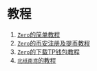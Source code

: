 # 教程

1. [`Zero`的简单教程](/tutorials/t1.html)
1. [`Zero`的币安注册及提币教程](/tutorials/t2.html)
1. [`Zero`的下载TP钱包教程](/tutorials/t3.html)
1. [`北纸南鸢`的教程](https://jbamoon.com/jbamoon-purchase-tutorial)